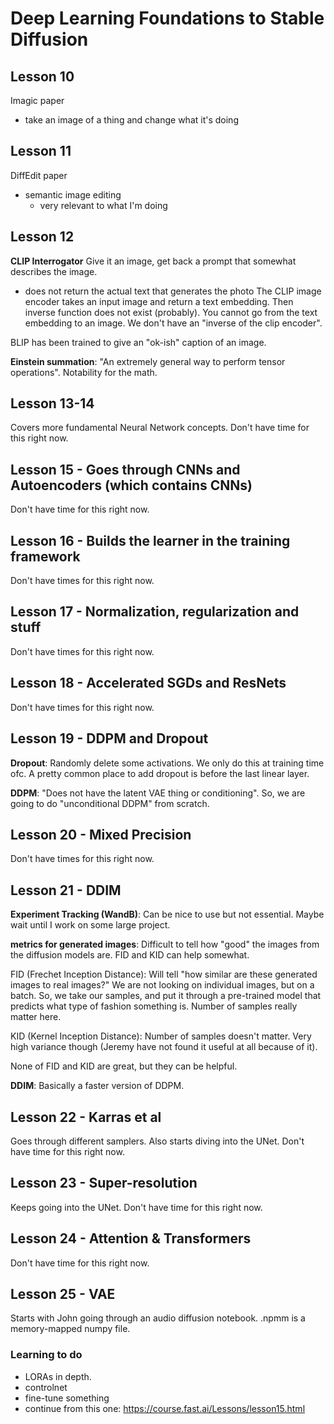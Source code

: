 # Deep Learning Foundations to Stable Diffusion

## Lesson 10

Imagic paper

- take an image of a thing and change what it's doing

## Lesson 11

DiffEdit paper

- semantic image editing
  - very relevant to what I'm doing

## Lesson 12

**CLIP Interrogator**
Give it an image, get back a prompt that somewhat describes the image.

- does not return the actual text that generates the photo
  The CLIP image encoder takes an input image and return a text embedding. Then inverse function does not exist (probably). You cannot go from the text embedding to an image. We don't have an "inverse of the clip encoder".

BLIP has been trained to give an "ok-ish" caption of an image.

**Einstein summation**:
"An extremely general way to perform tensor operations". Notability for the math.

## Lesson 13-14

Covers more fundamental Neural Network concepts. Don't have time for this right now.

## Lesson 15 - Goes through CNNs and Autoencoders (which contains CNNs)

Don't have time for this right now.

## Lesson 16 - Builds the learner in the training framework

Don't have times for this right now.

## Lesson 17 - Normalization, regularization and stuff

Don't have times for this right now.

## Lesson 18 - Accelerated SGDs and ResNets

Don't have times for this right now.

## Lesson 19 - DDPM and Dropout

**Dropout**:
Randomly delete some activations. We only do this at training time ofc. A pretty common place to add dropout is before the last linear layer.

**DDPM**:
"Does not have the latent VAE thing or conditioning". So, we are going to do "unconditional DDPM" from scratch.

## Lesson 20 - Mixed Precision

Don't have times for this right now.

## Lesson 21 - DDIM

**Experiment Tracking (WandB)**:
Can be nice to use but not essential. Maybe wait until I work on some large project.

**metrics for generated images**:
Difficult to tell how "good" the images from the diffusion models are. FID and KID can help somewhat.

FID (Frechet Inception Distance):
Will tell "how similar are these generated images to real images?" We are not looking on individual images, but on a batch. So, we take our samples, and put it through a pre-trained model that predicts what type of fashion something is. Number of samples really matter here.

KID (Kernel Inception Distance):
Number of samples doesn't matter. Very high variance though (Jeremy have not found it useful at all because of it).

None of FID and KID are great, but they can be helpful.

**DDIM**:
Basically a faster version of DDPM.

## Lesson 22 - Karras et al

Goes through different samplers. Also starts diving into the UNet. Don't have time for this right now.

## Lesson 23 - Super-resolution

Keeps going into the UNet. Don't have time for this right now.

## Lesson 24 - Attention & Transformers

Don't have time for this right now.

## Lesson 25 - VAE

Starts with John going through an audio diffusion notebook.
.npmm is a memory-mapped numpy file.

### Learning to do

- LORAs in depth.
- controlnet
- fine-tune something
- continue from this one: https://course.fast.ai/Lessons/lesson15.html
